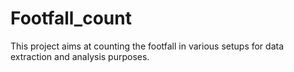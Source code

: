 # Footfall_count
This project aims at counting the footfall in various setups for data extraction and analysis purposes.
